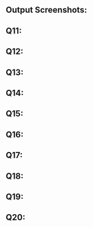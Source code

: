 ## Output Screenshots:

## Q11:

## Q12:

## Q13:

## Q14:

## Q15:

## Q16:

## Q17:

## Q18:

## Q19:

## Q20:

